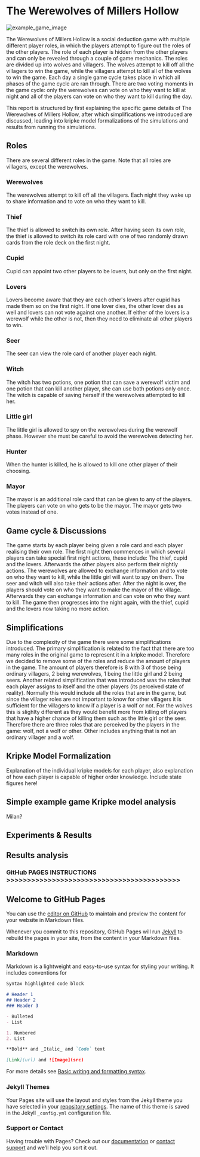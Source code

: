 # The Werewolves of Millers Hollow
![example_game_image](https://user-images.githubusercontent.com/63673224/175807188-43e3595d-a05a-43f4-8b30-dd6a8869e262.png)

The Werewolves of Millers Hollow is a social deduction game with multiple different player roles, in which the players attempt to figure out the roles of the other players. The role of each player is hidden from the other players and can only be revealed through a couple of game mechanics. The roles are divided up into wolves and villagers. The wolves attempt to kill off all the villagers to win the game, while the villagers attempt to kill all of the wolves to win the game. Each day a single game cycle takes place in which all phases of the game cycle are ran through. There are two voting moments in the game cycle: only the werewolves can vote on who they want to kill at night and all of the players can vote on who they want to kill during the day.

This report is structured by first explaining the specific game details of The Werewolves of Millers Hollow, after which simplifications we introduced are discussed, leading into kripke model formalizations of the simulations and results from running the simulations.

## Roles
There are several different roles in the game. Note that all roles are villagers, except the werewolves.

### Werewolves
The werewolves attempt to kill off all the villagers. Each night they wake up to share information and to vote on who they want to kill.

### Thief
The thief is allowed to switch its own role. After having seen its own role, the thief is allowed to switch its role card with one of two randomly drawn cards from the role deck on the first night.

### Cupid
Cupid can appoint two other players to be lovers, but only on the first night.

### Lovers
Lovers become aware that they are each other's lovers after cupid has made them so on the first night. If one lover dies, the other lover dies as well and lovers can not vote against one another. If either of the lovers is a werewolf while the other is not, then they need to eliminate all other players to win.

### Seer
The seer can view the role card of another player each night.

### Witch
The witch has two potions, one potion that can save a werewolf victim and one potion that can kill another player, she can use both potions only once. The witch is capable of saving herself if the werewolves attempted to kill her.

### Little girl
The little girl is allowed to spy on the werewolves during the werewolf phase. However she must be careful to avoid the werewolves detecting her.

### Hunter
When the hunter is killed, he is allowed to kill one other player of their choosing.

### Mayor
The mayor is an additional role card that can be given to any of the players. The players can vote on who gets to be the mayor. The mayor gets two votes instead of one.

## Game cycle & Discussions
The game starts by each player being given a role card and each player realising their own role. The first night then commences in which several players can take special first night actions, these include: The thief, cupid and the lovers. Afterwards the other players also perform their nightly actions. The werewolves are allowed to exchange information and to vote on who they want to kill, while the little girl will want to spy on them. The seer and witch will also take their actions after. After the night is over, the players should vote on who they want to make the mayor of the village. Afterwards they can exchange information and can vote on who they want to kill. The game then progresses into the night again, with the thief, cupid and the lovers now taking no more action.

## Simplifications
Due to the complexity of the game there were some simplifications introduced. The primary simplification is related to the fact that there are too many roles in the original game to represent it in a kripke model. Therefore we decided to remove some of the roles and reduce the amount of players in the game. The amount of players therefore is 8 with 3 of those being ordinary villagers, 2 being werewolves, 1 being the little girl and 2 being seers. Another related simplification that was introduced was the roles that each player assigns to itself and the other players (its perceived state of reality). Normally this would include all the roles that are in the game, but since the villager roles are not important to know for other villagers it is sufficient for the villagers to know if a player is a wolf or not. For the wolves this is slighlty different as they would benefit more from killing off players that have a higher chance of killing them such as the little girl or the seer. Therefore there are three roles that are perceived by the players in the game: wolf, not a wolf or other. Other includes anything that is not an ordinary villager and a wolf.

## Kripke Model Formalization
Explanation of the individual kripke models for each player, also explanation of how each player is capable of higher order knowledge. Include state figures here!

## Simple example game Kripke model analysis
Milan?

## Experiments & Results

## Results analysis

### GitHub PAGES INSTRUCTIONS >>>>>>>>>>>>>>>>>>>>>>>>>>>>>>>>>>>>>>>>>>

## Welcome to GitHub Pages

You can use the [editor on GitHub](https://github.com/JoryKlaverstijn/LaMAS_G17/edit/gh-pages/index.md) to maintain and preview the content for your website in Markdown files.

Whenever you commit to this repository, GitHub Pages will run [Jekyll](https://jekyllrb.com/) to rebuild the pages in your site, from the content in your Markdown files.

### Markdown

Markdown is a lightweight and easy-to-use syntax for styling your writing. It includes conventions for

```markdown
Syntax highlighted code block

# Header 1
## Header 2
### Header 3

- Bulleted
- List

1. Numbered
2. List

**Bold** and _Italic_ and `Code` text

[Link](url) and ![Image](src)
```

For more details see [Basic writing and formatting syntax](https://docs.github.com/en/github/writing-on-github/getting-started-with-writing-and-formatting-on-github/basic-writing-and-formatting-syntax).

### Jekyll Themes

Your Pages site will use the layout and styles from the Jekyll theme you have selected in your [repository settings](https://github.com/JoryKlaverstijn/LaMAS_G17/settings/pages). The name of this theme is saved in the Jekyll `_config.yml` configuration file.

### Support or Contact

Having trouble with Pages? Check out our [documentation](https://docs.github.com/categories/github-pages-basics/) or [contact support](https://support.github.com/contact) and we’ll help you sort it out.
